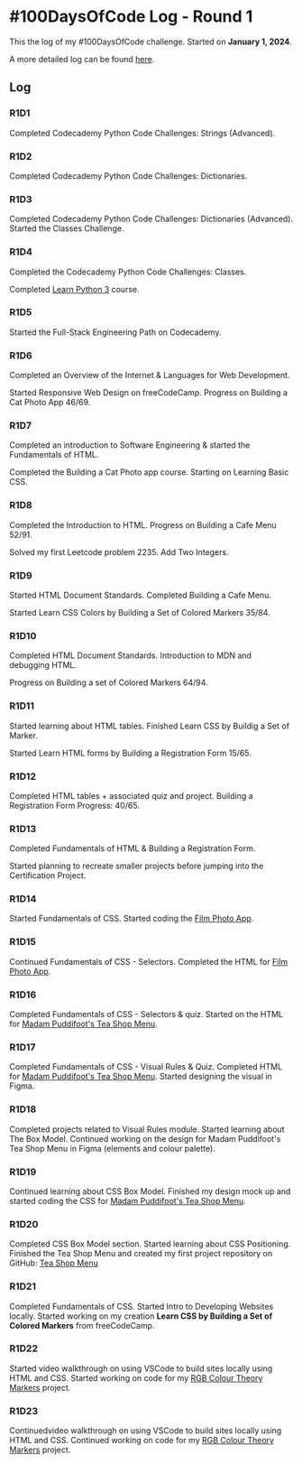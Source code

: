 # #100DaysOfCode Log - Round 1 

This the log of my #100DaysOfCode challenge. Started on **January 1, 2024**.

A more detailed log can be found [here](round1-log.md). 

## Log

### R1D1 
Completed Codecademy Python Code Challenges: Strings (Advanced).

### R1D2
Completed Codecademy Python Code Challenges: Dictionaries. 

### R1D3 
Completed Codecademy Python Code Challenges: Dictionaries (Advanced).
Started the Classes Challenge.

### R1D4
Completed the Codecademy Python Code Challenges: Classes.

Completed [Learn Python 3](https://www.codecademy.com/enrolled/courses/learn-python-3) course. 

### R1D5
Started the Full-Stack Engineering Path on Codecademy. 

### R1D6 
Completed an Overview of the Internet & Languages for Web Development. 

Started Responsive Web Design on freeCodeCamp. Progress on Building a Cat Photo App 46/69. 

### R1D7 
Completed an introduction to Software Engineering & started the Fundamentals of HTML.

Completed the Building a Cat Photo app course. Starting on Learning Basic CSS. 

### R1D8 
Completed the Introduction to HTML. Progress on Building a Cafe Menu 52/91. 

Solved my first Leetcode problem 2235. Add Two Integers.

### R1D9
Started HTML Document Standards. Completed Building a Cafe Menu.

Started Learn CSS Colors by Building a Set of Colored Markers 35/84.

### R1D10 
Completed HTML Document Standards. Introduction to MDN and debugging HTML.

Progress on Building a set of Colored Markers 64/94. 

### R1D11 
Started learning about HTML tables. Finished Learn CSS by Buildig a Set of Marker. 

Started Learn HTML forms by Building a Registration Form 15/65.

### R1D12
Completed HTML tables + associated quiz and project. Building a Registration Form Progress: 40/65.

### R1D13 
Completed Fundamentals of HTML & Building a Registration Form. 

Started planning to recreate smaller projects before jumping into the Certification Project. 

### R1D14 
Started Fundamentals of CSS. Started coding the [Film Photo App](https://codepen.io/ornellion/pen/Rwdodbp). 

### R1D15 
Continued Fundamentals of CSS - Selectors. Completed the HTML for [Film Photo App](https://codepen.io/ornellion/pen/Rwdodbp).

### R1D16 
Completed Fundamentals of CSS - Selectors & quiz. Started on the HTML for [Madam Puddifoot's Tea Shop Menu](https://codepen.io/ornellion/pen/LYaxgBK).

### R1D17
Completed Fundamentals of CSS - Visual Rules & Quiz. Completed HTML for [Madam Puddifoot's Tea Shop Menu](https://codepen.io/ornellion/pen/LYaxgBK). Started designing the visual in Figma. 

### R1D18 
Completed projects related to Visual Rules module. Started learning about The Box Model. Continued working on the design for Madam Puddifoot's Tea Shop Menu in Figma (elements and colour palette). 

### R1D19 
Continued learning about CSS Box Model. Finished my design mock up and started coding the CSS for [Madam Puddifoot's Tea Shop Menu](https://codepen.io/ornellion/pen/LYaxgBK).

### R1D20 
Completed CSS Box Model section. Started learning about CSS Positioning. Finished the Tea Shop Menu and created my first project repository on GitHub: [Tea Shop Menu](https://github.com/ornellion/madam-puddifoots-cafe-menu)

### R1D21 
Completed Fundamentals of CSS. Started Intro to Developing Websites locally. Started working on my creation **Learn CSS by Building a Set of Colored Markers** from freeCodeCamp.

### R1D22 
Started video walkthrough on using VSCode to build sites locally using HTML and CSS. Started working on code for my [RGB Colour Theory Markers](https://codepen.io/ornellion/pen/eYXRPOp) project.

### R1D23 
Continuedvideo walkthrough on using VSCode to build sites locally using HTML and CSS. Continued working on code for my [RGB Colour Theory Markers](https://codepen.io/ornellion/pen/eYXRPOp) project.
